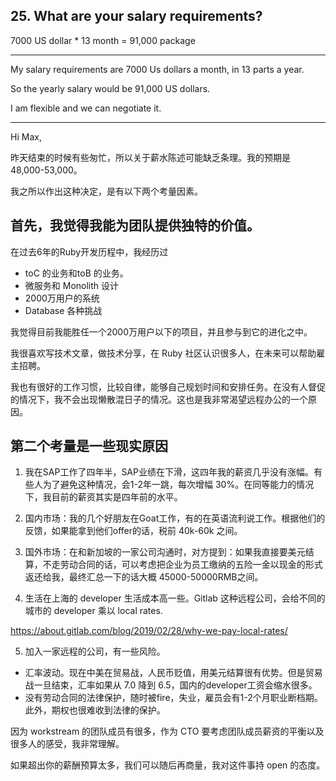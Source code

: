 ## 25. What are your salary requirements?
 
 7000 US dollar * 13 month = 91,000 package

---
 
My salary requirements are 7000 Us dollars a month, in 13 parts a year.
 
So the yearly salary would be 91,000 US dollars.
 
I am flexible and we can negotiate it.


-----

Hi Max,

昨天结束的时候有些匆忙，所以关于薪水陈述可能缺乏条理。我的预期是 48,000-53,000。

我之所以作出这种决定，是有以下两个考量因素。

## 首先，我觉得我能为团队提供独特的价值。

在过去6年的Ruby开发历程中，我经历过 

- toC 的业务和toB 的业务。
- 微服务和 Monolith 设计
- 2000万用户的系统
- Database 各种挑战

我觉得目前我能胜任一个2000万用户以下的项目，并且参与到它的进化之中。

我很喜欢写技术文章，做技术分享，在 Ruby 社区认识很多人，在未来可以帮助雇主招聘。

我也有很好的工作习惯，比较自律，能够自己规划时间和安排任务。在没有人督促的情况下，我不会出现懒散混日子的情况。这也是我非常渴望远程办公的一个原因。

## 第二个考量是一些现实原因

1. 我在SAP工作了四年半，SAP业绩在下滑，这四年我的薪资几乎没有涨幅。有些人为了避免这种情况，会1-2年一跳，每次增幅 30%。在同等能力的情况下，我目前的薪资其实是四年前的水平。

2. 国内市场：我的几个好朋友在Goat工作，有的在英语流利说工作。根据他们的反馈，如果能拿到他们offer的话，税前 40k-60k 之间。

3. 国外市场：在和新加坡的一家公司沟通时，对方提到：如果我直接要美元结算，不走劳动合同的话，可以考虑把企业为员工缴纳的五险一金以现金的形式返还给我，最终汇总一下的话大概  45000-50000RMB之间。

4. 生活在上海的 developer 生活成本高一些。Gitlab 这种远程公司，会给不同的城市的 developer 乘以 local rates.

https://about.gitlab.com/blog/2019/02/28/why-we-pay-local-rates/

5. 加入一家远程的公司，有一些风险。

- 汇率波动。现在中美在贸易战，人民币贬值，用美元结算很有优势。但是贸易战一旦结束，汇率如果从 7.0 降到 6.5，国内的developer工资会缩水很多。
- 没有劳动合同的法律保护，随时被fire，失业，雇员会有1-2个月职业断档期。此外，期权也很难收到法律的保护。



因为 workstream 的团队成员有很多，作为 CTO 要考虑团队成员薪资的平衡以及很多人的感受，我非常理解。

如果超出你的薪酬预算太多，我们可以随后再商量，我对这件事持 open 的态度。


